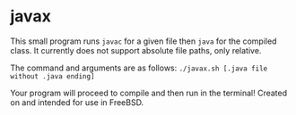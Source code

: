 # javax

This small program runs `javac` for a given file then `java` for the compiled class. It currently does not support absolute file paths, only relative.

The command and arguments are as follows: `./javax.sh [.java file without .java ending]`

Your program will proceed to compile and then run in the terminal! Created on and intended for use in FreeBSD.